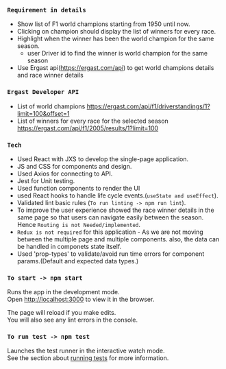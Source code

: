 ### `Requirement in details`

- Show list of F1 world champions starting from 1950 until now.
- Clicking on champion should display the list of winners for every race.
- Highlight when the winner has been the world champion for the same season.
  - user Driver id to find the winner is world champion for the same season
- Use Ergast api(https://ergast.com/api) to get world champions details and race winner details

### `Ergast Developer API`

- List of world champions https://ergast.com/api/f1/driverstandings/1?limit=100&offset=1
- List of winners for every race for the selected season https://ergast.com/api/f1/2005/results/1?limit=100

### `Tech`

- Used React with JXS to develop the single-page application.
- JS and CSS for components and design.
- Used Axios for connecting to API.
- Jest for Unit testing.
- Used function components to render the UI
- used React hooks to handle life cycle events.(`useState and useEffect`).
- Validated lint basic rules (`To run linting -> npm run lint`).
- To improve the user experience showed the race winner details in the same page so that users can navigate easily between the season. Hence `Routing is not Needed/implemented`.
- `Redux is not required` for this application - As we are not moving between the multiple page and multiple components. also, the data can be handled in componets state itself.
- Used 'prop-types' to validate/avoid run time errors for component params.(Default and expected data types.)

### `To start -> npm start`

Runs the app in the development mode.\
Open [http://localhost:3000](http://localhost:3000) to view it in the browser.

The page will reload if you make edits.\
You will also see any lint errors in the console.

### `To run test -> npm test`

Launches the test runner in the interactive watch mode.\
See the section about [running tests](https://facebook.github.io/create-react-app/docs/running-tests) for more information.
